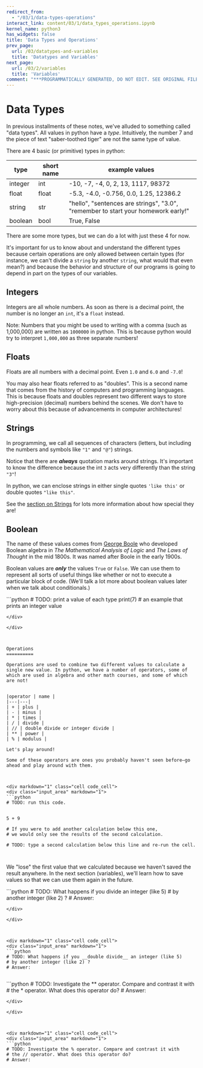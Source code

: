```yaml
---
redirect_from:
  - "/03/1/data-types-operations"
interact_link: content/03/1/data_types_operations.ipynb
kernel_name: python3
has_widgets: false
title: 'Data Types and Operations'
prev_page:
  url: /03/datatypes-and-variables
  title: 'Datatypes and Variables'
next_page:
  url: /03/2/variables
  title: 'Variables'
comment: "***PROGRAMMATICALLY GENERATED, DO NOT EDIT. SEE ORIGINAL FILES IN /content***"
---
```



Data Types
==========

In previous installments of these notes, we've alluded to something called "data types". All values in python have a _type_. Intuitively, the number 7 and the piece of text "saber-toothed tiger" are not the same type of value.

There are 4 basic (or primitive) types in python:

| type    | short name | example values                                                                                |
|---------|------------|-----------------------------------------------------------------------------------------------|
| integer | int        | -10, -7, -4, 0, 2, 13, 1117, 98372                                                            |
| float   | float      | -5.3, -4.0, -0.756, 0.0, 1.25, 12386.2                                                        |
| string  | str        | "hello", "sentences are strings",   "3.0", "remember to start your homework early!" |
| boolean | bool       | True, False                                                                                   |
 
There are some more types, but we can do a lot with just these 4 for now.

It's important for us to know about and understand the different types because certain operations are only allowed between certain types (for instance, we can't divide a `string` by another `string`, what would that even mean?) and because the behavior and structure of our programs is going to depend in part on the types of our variables.



Integers
----------

Integers are all whole numbers. As soon as there is a decimal point, the number is no longer an `int`, it's a `float` instead.

Note: Numbers that you might be used to writing with a comma (such as 1,000,000) are written as `1000000` in python. This is because python would try to interpret `1,000,000` as three separate numbers!

Floats
----------

Floats are all numbers with a decimal point. Even `1.0` and `6.0` and `-7.0`!

You may also hear floats referred to as "doubles". This is a second name that comes from the history of computers and programming languages. This is because floats and doubles represent two different ways to store high-precision (decimal) numbers behind the scenes. We don't have to worry about this because of advancements in computer architectures!

Strings
--------

In programming, we call all sequences of characters (letters, but including the numbers and symbols like `"1"` and `"@"`) strings.

Notice that there are *__always__* quotation marks around strings. It's important to know the difference because the int `3` acts very differently than the string `"3"`!

In python, we can enclose strings in either single quotes `'like this'` or double quotes `"like this"`.

See the [section on Strings](../4/strings.html) for lots more information about how special they are!


Boolean
---------

The name of these values comes from [George Boole](https://en.wikipedia.org/wiki/George_Boole) who developed Boolean algebra in _The Mathematical Analysis of Logic_ and _The Laws of Thought_ in the mid 1800s. It was named after Boole in the early 1900s.

Boolean values are *__only__* the values `True` or `False`. We can use them to represent all sorts of useful things like whether or not to execute a particular block of code. (We'll talk a lot more about boolean values later when we talk about conditionals.)





<div markdown="1" class="cell code_cell">
<div class="input_area" markdown="1">
```python
# TODO: print a value of each type
print(7)  # an example that prints an integer value


```
</div>

</div>



Operations
==========

Operations are used to combine two different values to calculate a single new value. In python, we have a number of operators, some of which are used in algebra and other math courses, and some of which are not!


|operator | name |
|---|---|
| + | plus |
| - | minus |
| * | times |
| / | divide |
| // | double divide or integer divide |
| ** | power |
| % | modulus |

Let's play around!

Some of these operators are ones you probably haven't seen before—go ahead and play around with them.



<div markdown="1" class="cell code_cell">
<div class="input_area" markdown="1">
```python
# TODO: run this code.


5 + 9

# If you were to add another calculation below this one,
# we would only see the results of the second calculation.

# TODO: type a second calculation below this line and re-run the cell.



```
</div>

</div>



We "lose" the first value that we calculated because we haven't saved the result anywhere. In the next section (variables), we'll learn how to save values so that we can use them again in the future.



<div markdown="1" class="cell code_cell">
<div class="input_area" markdown="1">
```python
# TODO: What happens if you divide an integer (like 5) 
# by another integer (like 2) ?
# Answer:


```
</div>

</div>



<div markdown="1" class="cell code_cell">
<div class="input_area" markdown="1">
```python
# TODO: What happens if you __double divide__ an integer (like 5) 
# by another integer (like 2) ?
# Answer:


```
</div>

</div>



<div markdown="1" class="cell code_cell">
<div class="input_area" markdown="1">
```python
# TODO: Investigate the ** operator. Compare and contrast it with 
# the * operator. What does this operator do?
# Answer:


```
</div>

</div>



<div markdown="1" class="cell code_cell">
<div class="input_area" markdown="1">
```python
# TODO: Investigate the % operator. Compare and contrast it with 
# the // operator. What does this operator do?
# Answer:


```
</div>

</div>


